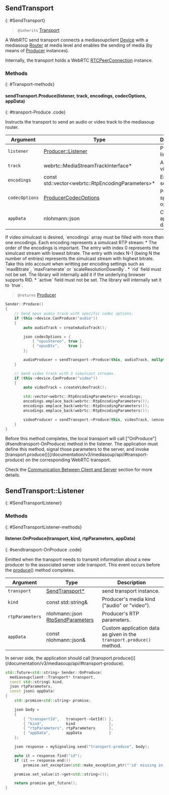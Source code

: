 ## SendTransport
{: #SendTransport}

<section markdown="1">

> `@inherits` [Transport](#Transport)

A WebRTC send transport connects a mediasoupclient [Device](#Device) with a mediasoup [Router](/documentation/v3/mediasoup/api/#Router) at media level and enables the sending of media (by means of [Producer](#Producer) instances).

Internally, the transport holds a WebRTC [RTCPeerConnection](https://w3c.github.io/webrtc-pc/#dom-rtcpeerconnection) instance.

</section>


### Methods
{: #Transport-methods}

<section markdown="1">

#### sendTransport.Produce(listener, track, encodings, codecOptions, appData)
{: #transport-Produce .code}

Instructs the transport to send an audio or video track to the mediasoup router.

<div markdown="1" class="table-wrapper L3">

Argument    | Type    | Description | Required | Default 
----------- | ------- | ----------- | -------- | ----------
`listener`      | [Producer::Listener](#ProducerListener) | Producer listener. | Yes |
`track`         | webrtc::MediaStreamTrackInterface* | An audio or video track. | Yes |
`encodings`     | const std::vector\<webrtc::RtpEncodingParameters\>* | Encoding settings. | No |
`codecOptions`  | [ProducerCodecOptions](#ProducerCodecOptions) | Per codec specific options. | No | `[ ]`
`appData`       | nlohmann::json  | Custom application data. | No | `{ }`

</div>

<div markdown="1" class="note">
If video simulcast is desired, `encodings` array must be filled with more than one encodings. Each encoding represents a simulcast RTP stream:
* The order of the encodings is important. The entry with index 0 represents the simulcast stream with lowest bitrate. The entry with index N-1 (being N the number of entries) represents the simulcast stream with highest bitrate. Take this into account when writting per encoding settings such as `maxBitrate`, `maxFramerate` or `scaleResolutionDownBy`.
* `rid` field must not be set. The library will internally add it if the underlying browser supports RID.
* `active` field must not be set. The library will internally set it to `true`.
</div>

> `@returns` [Producer](#Producer)

```c++
Sender::Produce()
{
	// Send opus audio track with specific codec options.
	if (this->device.CanProduce("audio"))
	{
		auto audioTrack = createAudioTrack();

		json codecOptions = {
			{ "opusStereo", true },
			{ "opusDtx",    true }
		};

		audioProducer = sendTransport->Produce(this, audioTrack, nullptr, &codecOptions);
	}

	// Send video track with 3 simulcast streams.
	if (this->device.CanProduce("video"))
	{
		auto videoTrack = createVideoTrack();

		std::vector<webrtc::RtpEncodingParameters> encodings;
		encodings.emplace_back(webrtc::RtpEncodingParameters());
		encodings.emplace_back(webrtc::RtpEncodingParameters());
		encodings.emplace_back(webrtc::RtpEncodingParameters());

		videoProducer = sendTransport->Produce(this, videoTrack, &encodings, nullptr);
	}
}
```

<div markdown="1" class="note">
Before this method completes, the local transport will call ["OnProduce"](#sendtransport-OnProduce) method in the listener. The application must define this method, signal those parameters to the server, and invoke [transport.produce()](/documentation/v3/mediasoup/api/#transport-produce) on the corresponding WebRTC transport.

Check the [Communication Between Client and Server](/documentation/v3/communication-between-client-and-server/) section for more details.
</div>


## SendTransport::Listener
{: #SendTransportListener}


### Methods
{: #SendTransportListener-methods}

<section markdown="1">

#### listener.OnProduce(transport, kind, rtpParameters, appData)
{: #sendtransport-OnProduce .code}

Emitted when the transport needs to transmit information about a new producer to the associated server side transport. This event occurs before the [produce()](#transport-produce) method completes.

<div markdown="1" class="table-wrapper L3">

Argument        | Type    | Description   
--------------- | ------- | ----------------
`transport`     | [SendTransport\*](#SendTransport) | send transport instance.
`kind`          | const std::string&  | Producer's media kind ("audio" or "video").
`rtpParameters` | nlohmann::json [RtpSendParameters](/documentation/v3/mediasoup/rtp-parameters-and-capabilities/#RtpSendParameters) | Producer's RTP parameters.
`appData`       | const nlohmann::json&  | Custom application data as given in the `transport.produce()` method.

</div>

<div markdown="1" class="note">
In server side, the application should call [transport.produce()](/documentation/v3/mediasoup/api/#transport-produce).
</div>

```c++
std::future<std::string> Sender::OnProduce(
  mediasoupclient::Transport* transport,
  const std::string& kind,
  json rtpParameters,
  const json& appData)
{
	std::promise<std::string> promise;

	json body =
	{
		{ "transportId",   transport->GetId() },
		{ "kind",          kind               },
		{ "rtpParameters", rtpParameters      },
		{ "appData",       appData            }
	};

	json response = mySignaling.send("transport-produce", body);

	auto it = response.find("id");
	if (it == response.end())
		promise.set_exception(std::make_exception_ptr("'id' missing in response"));

	promise.set_value(it->get<std::string>());

	return promise.get_future();
}
```

</section>
